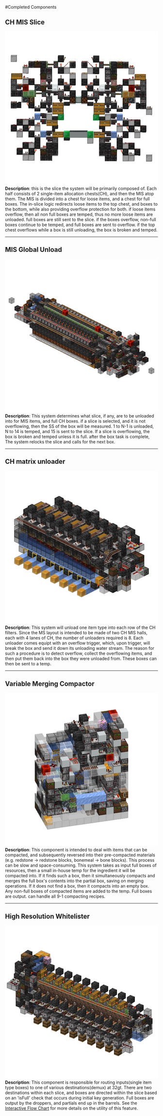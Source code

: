 #Completed Components

## CH MIS Slice
![Component 1](./Component%20Renders/render_CH%20MIS%20slice.png)
**Description**: this is the slice the system will be primarily composed of. Each half consists of 2 single-item allocation chests(CH), and then the MIS atop them.
The MIS is divided into a chest for loose items, and a chest for full boxes. The in-slice logic redirects loose items to the top chest, and boxes to the bottom,
while also providing overflow protection for both. if loose items overflow, then all non full boxes are temped, thus no more loose items are unloaded. full boxes are 
still sent to the slice. if the boxes overflow, non-full boxes continue to be temped, and full boxes are sent to overflow. if the top chest overflows while a box is still
unloading, the box is broken and temped.

---
## MIS Global Unload
![Component 2](./Component%20Renders/render%20MIS%20global%20unload.png)
**Description**: This system determines what slice, if any, are to be unloaded into for MIS items, and full CH boxes. if a slice is selected, and it is not overflowing, then the SS of the box will be measured.
1 to N-1 is unloaded, N to 14 is temped, and 15 is sent to the slice. If a slice is overflowing, the box is broken and temped unless it is full. after the box task is complete, 
The system relocks the slice and calls for the next box. 

---
## CH matrix unloader
![Component 3](./Component%20Renders/render_nonencoded_matrix_unloader.png)
**Description**:  This system will unload one item type into each row of the CH filters. Since the MS layout is intended to be made of two CH MIS halls, each with 4 lanes of CH, the number of unloaders required is 8.
Each unloader comes equipt with an overflow trigger, which, upon trigger, will break the box and send it down its unloading water stream. The reason for such a procedure is to detect overflow,
collect the overflowing items, and then put them back into the box they were unloaded from. These boxes can then be sent to a temp. 

---
## Variable Merging Compactor
![Component 4](./Component%20Renders/render_variable%20merging%20compactor.png)
**Description**: This component is intended to deal with items that can be compacted, and subsequently reversed into their pre-compacted materials
(e.g. redstone -> redstone blocks, bonemeal -> bone blocks). This process can be slow and space-consuming. This system takes as input full boxes of resources, then a small in-house temp for
the ingredient it will be compacted into. If it finds such a box, then it simultaneously compacts and merges the full box's contents into the partial box, saving on merging operations. If it does not find a box,
then it compacts into an empty box. Any non-full boxes of compacted items are added to the temp. Full boxes are output. can handle all 9-1 compacting recipes. 

---
## High Resolution Whitelister
![Component 5](./Component%20Renders/render_2wt_High_Res_Whitelister.png)
**Description**: This component is responsible for routing inputs(single item type boxes) to one of various destinations(demux) at 32gt. There are two destinations within each slice, and boxes are directed within the slice based on an 'isFull' check that occurs during initial key generation. Full boxes are output by the droppers, and partials end up in the barrels. See the [Interactive Flow Chart](https://tisunfortunate.github.io/CH-MIS-main-storage/Flow/flowchart.html) for more details on the utility of this feature.
